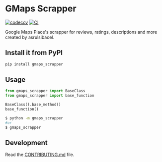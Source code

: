 
# GMaps Scrapper  

[![codecov](https://codecov.io/gh/asrulsibaoel/gmaps_scrapper/branch/main/graph/badge.svg?token=gmaps_scrapper_token_here)](https://codecov.io/gh/asrulsibaoel/gmaps_scrapper)
[![CI](https://github.com/asrulsibaoel/gmaps_scrapper/actions/workflows/main.yml/badge.svg)](https://github.com/asrulsibaoel/gmaps_scrapper/actions/workflows/main.yml)

Google Maps Place's scrapper for reviews, ratings, descriptions and more created by asrulsibaoel.  

## Install it from PyPI

```bash
pip install gmaps_scrapper
```

## Usage

```py
from gmaps_scrapper import BaseClass
from gmaps_scrapper import base_function

BaseClass().base_method()
base_function()
```

```bash
$ python -m gmaps_scrapper
#or
$ gmaps_scrapper
```

## Development

Read the [CONTRIBUTING.md](CONTRIBUTING.md) file.
